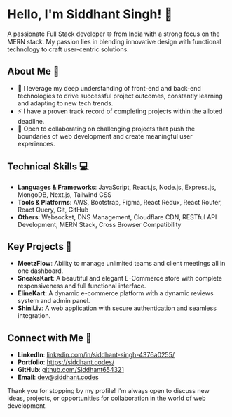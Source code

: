 # Hello, I'm Siddhant Singh! 👋

A passionate Full Stack developer 🌐 from India with a strong focus on the MERN stack. My passion lies in blending innovative design with functional technology to craft user-centric solutions. 

## About Me 📖
- 🌱 I leverage my deep understanding of front-end and back-end technologies to drive successful project outcomes, constantly learning and adapting to new tech trends.
- ⚡ I have a proven track record of completing projects within the alloted deadline.
- 🧠 Open to collaborating on challenging projects that push the boundaries of web development and create meaningful user experiences.

## Technical Skills 💻
- **Languages & Frameworks**: JavaScript, React.js, Node.js, Express.js, MongoDB, Next.js, Tailwind CSS
- **Tools & Platforms**: AWS, Bootstrap, Figma, React Redux, React Router, React Query, Git, GitHub
- **Others**: Websocket, DNS Management, Cloudflare CDN, RESTful API Development, MERN Stack, Cross Browser Compatibility

## Key Projects 🚀
- **MeetzFlow**: Ability to manage unlimited teams and client meetings all in one dashboard.
- **SneaksKart**: A beautiful and elegant E-Commerce store with complete responsiveness and full functional interface.
- **ElineKart**: A dynamic e-commerce platform with a dynamic reviews system and admin panel.
- **ShiniLiv**: A web application with secure authentication and seamless integration.

## Connect with Me 🤝
- **LinkedIn**: [linkedin.com/in/siddhant-singh-4376a0255/](https://www.linkedin.com/in/siddhant-singh-4376a0255/)
- **Portfolio**: https://siddhant.codes/
- **GitHub**: [github.com/Siddhant654321](https://github.com/Siddhant654321)
- **Email**: [dev@siddhant.codes](mailto:dev@siddhant.codes)

Thank you for stopping by my profile! I'm always open to discuss new ideas, projects, or opportunities for collaboration in the world of web development.